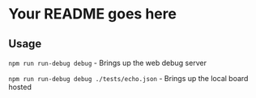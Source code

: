 # Your README goes here

## Usage

`npm run run-debug debug` - Brings up the web debug server

`npm run run-debug debug ./tests/echo.json` - Brings up the local board hosted